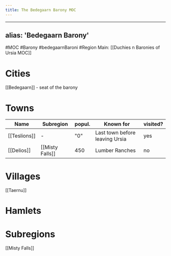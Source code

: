 ---title: The Bedegaarn Barony MOC---
---
alias: 'Bedegaarn Barony'
---

#MOC #Barony #bedegaarnBaroni #Region 
Main: [[Duchies n Baronies of Ursia MOC]]

# Cities
[[Bedegaarn]] - seat of the barony

# Towns
Name|Subregion|popul.|Known for| visited?
---|---|---|---|---|
[[Teslions]] | - | "0" | Last town before leaving Ursia| yes
[[Delios]] | [[Misty Falls]] | 450 | Lumber Ranches|no
# Villages
[[Taernu]]
# Hamlets
# Subregions
[[Misty Falls]]
